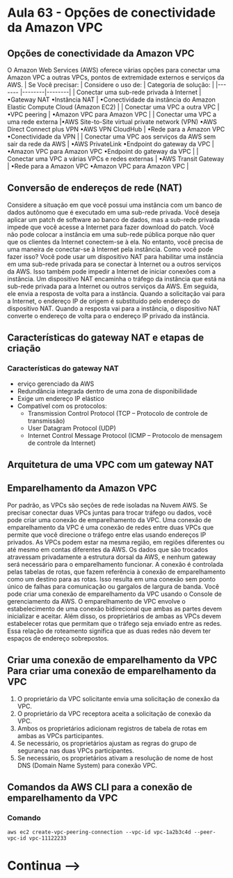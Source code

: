 # Aula 63 - Opções de conectividade da Amazon VPC 
## Opções de conectividade da Amazon VPC 
O Amazon Web Services (AWS) oferece várias opções para conectar uma Amazon VPC a outras VPCs, pontos de extremidade externos e serviços da AWS.
| Se Você precisar: | Considere o uso de: | Categoria de solução:  |
|------- |--------|--------|
| Conectar uma sub-rede privada à Internet | •Gateway NAT  •Instância NAT | •Conectividade da instância do Amazon Elastic Compute Cloud (Amazon EC2) |
| Conectar uma VPC a outra VPC | •VPC peering | •Amazon VPC para Amazon VPC |
| Conectar uma VPC a uma rede externa |•AWS Site-to-Site virtual private network (VPN)  •AWS Direct Connect plus VPN  •AWS VPN CloudHub | •Rede para a Amazon VPC  •Conectividade da VPN | 
| Conectar uma VPC aos serviços da AWS sem sair da rede da AWS | •AWS PrivateLink  •Endpoint do gateway da VPC | •Amazon VPC para Amazon VPC  •Endpoint do gateway da VPC |
| Conectar uma VPC a várias VPCs e redes externas | •AWS Transit Gateway | •Rede para a Amazon VPC  •Amazon VPC para Amazon VPC |


## Conversão de endereços de rede (NAT)
Considere a situação em que você possui uma instância com um banco de dados autônomo que é executado em uma sub-rede privada. Você deseja aplicar um patch de software ao banco de dados, mas a sub-rede privada impede que você acesse a Internet para fazer download do patch. Você não pode colocar a instância em uma sub-rede pública porque não quer que os clientes da Internet conectem-se à ela. No entanto, você precisa de uma maneira de conectar-se à Internet pela instância. Como você pode fazer isso?
Você pode usar um dispositivo NAT para habilitar uma instância em uma sub-rede privada para se conectar à Internet ou a outros serviços da AWS. Isso também pode impedir a Internet de iniciar conexões com a instância. Um dispositivo NAT encaminha o tráfego da instância que está na sub-rede privada para a Internet ou outros serviços da AWS. Em seguida, ele envia a resposta de volta para a instância. Quando a solicitação vai para a Internet, o endereço IP de origem é substituído pelo endereço do dispositivo NAT. Quando a resposta vai para a instância, o dispositivo NAT converte o endereço de volta para o endereço IP privado da instância.

## Características do gateway NAT e etapas de criação
### Características do gateway NAT 
- erviço gerenciado da AWS
- Redundância integrada dentro de uma zona de disponibilidade
- Exige um endereço IP elástico
- Compatível com os protocolos:
    - Transmission Control Protocol (TCP – Protocolo de controle de transmissão)
    - User Datagram Protocol (UDP)
    - Internet Control Message Protocol (ICMP – Protocolo de mensagem de controle da Internet)
 

## Arquitetura de uma VPC com um gateway NAT 

## Emparelhamento da Amazon VPC 
Por padrão, as VPCs são seções de rede isoladas na Nuvem AWS. Se precisar conectar duas VPCs juntas para trocar tráfego ou dados, você pode criar uma conexão de emparelhamento da VPC.
Uma conexão de emparelhamento da VPC é uma conexão de redes entre duas VPCs que permite que você direcione o tráfego entre elas usando endereços IP privados. As VPCs podem estar na mesma região, em regiões diferentes ou até mesmo em contas diferentes da AWS. Os dados que são trocados atravessam privadamente a estrutura dorsal da AWS, e nenhum gateway será necessário para o emparelhamento funcionar. A conexão é controlada pelas tabelas de rotas, que fazem referência à conexão de emparelhamento como um destino para as rotas. Isso resulta em uma conexão sem ponto único de falhas para comunicação ou gargalos de largura de banda.
Você pode criar uma conexão de emparelhamento da VPC usando o Console de gerenciamento da AWS. O emparelhamento de VPC envolve o estabelecimento de uma conexão bidirecional que ambas as partes devem inicializar e aceitar. Além disso, os proprietários de ambas as VPCs devem estabelecer rotas que permitam que o tráfego seja enviado entre as redes. Essa relação de roteamento significa que as duas redes não devem ter espaços de endereço sobrepostos.


## Criar uma conexão de emparelhamento da VPC Para criar uma conexão de emparelhamento da VPC
1. O proprietário da VPC solicitante envia uma solicitação de conexão da VPC.
2. O proprietário da VPC receptora aceita a solicitação de conexão da VPC.
3. Ambos os proprietários adicionam registros de tabela de rotas em ambas as VPCs participantes.
4. Se necessário, os proprietários ajustam as regras do grupo de segurança nas duas VPCs participantes.
5. Se necessário, os proprietários ativam a resolução de nome de host DNS (Domain Name System) para conexão VPC.

## Comandos da AWS CLI para a conexão de emparelhamento da VPC 
### Comando

```aws ec2 create-vpc-peering-connection --vpc-id vpc-1a2b3c4d --peer-vpc-id vpc-11122233```


 # Continua -->
